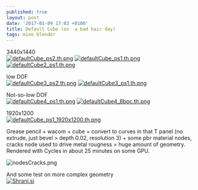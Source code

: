 ```yaml
---
published: true
layout: post
date: '2017-01-09 17:03 +0100'
title: Default Cube (on  a bad hair day)
tags: mine blender
---
```

3440x1440  
[![defaultCube_ps2.th.png](//cdn.scrot.moe/images/2017/01/09/defaultCube_ps2.th.png)](//cdn.scrot.moe/images/2017/01/09/defaultCube_ps2.png)
[![defaultCube_ps1.th.png](//cdn.scrot.moe/images/2017/01/09/defaultCube_ps1.th.png)](//cdn.scrot.moe/images/2017/01/09/defaultCube_ps1.png)
[![defaultCube2_ps1.th.png](//cdn.scrot.moe/images/2017/01/10/defaultCube2_ps1.th.png)](//cdn.scrot.moe/images/2017/01/10/defaultCube2_ps1.png)

low DOF  
[![defaultCube3_ps2.th.png](//cdn.scrot.moe/images/2017/01/10/defaultCube3_ps2.th.png)](//cdn.scrot.moe/images/2017/01/10/defaultCube3_ps2.png) 
[![defaultCube3_ps1.th.png](//cdn.scrot.moe/images/2017/01/10/defaultCube3_ps1.th.png)](//cdn.scrot.moe/images/2017/01/10/defaultCube3_ps1.png)

Not-so-low DOF  
[![defaultCube4_ps1.th.png](//cdn.scrot.moe/images/2017/01/11/defaultCube4_ps1.th.png)](//cdn.scrot.moe/images/2017/01/11/defaultCube4_ps1.png) [![defaultCube4_8bpc.th.png](//cdn.scrot.moe/images/2017/01/11/defaultCube4_8bpc.th.png)](//cdn.scrot.moe/images/2017/01/11/defaultCube4_8bpc.png)

1920x1200  
[![defaultCube_ps1_1920x1200.th.png](//cdn.scrot.moe/images/2017/01/09/defaultCube_ps1_1920x1200.th.png)](//cdn.scrot.moe/images/2017/01/09/defaultCube_ps1_1920x1200.png)

Grease pencil + wacom + cube + convert to curves in that T panel (no extrude, just bevel > depth 0.02, resolution 3) + some pbr material nodes, cracks node used to drive metal rougness = huge amount of geometry. Rendered with Cycles in about 25 minutes on some GPU.

![nodesCracks.png]({{site.baseurl}}/media/nodesCracks.png)

And some test on more complex geometry  
<a href="http://shrani.si/f/3k/Tn/1xR6SBTg/postbangps1.png"><img src="http://shrani.si/t/3k/Tn/1xR6SBTg/postbangps1.jpg" style="border: 0px;" alt="Shrani.si"/></a>
